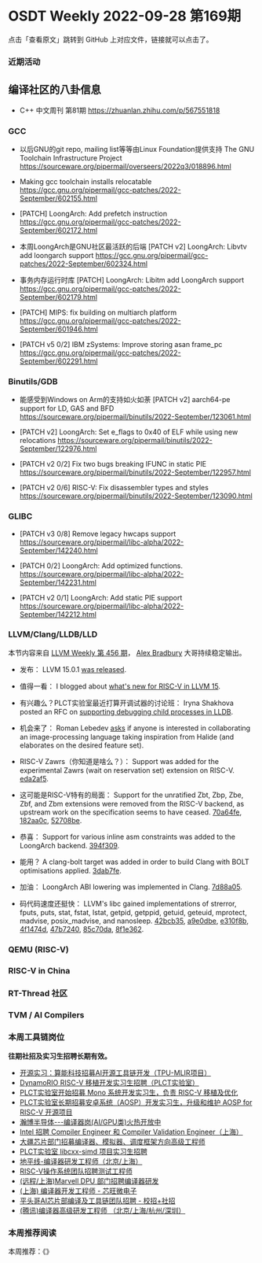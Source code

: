 # OSDT Weekly 2022-09-28 第169期

点击「查看原文」跳转到 GitHub 上对应文件，链接就可以点击了。

### 近期活动

## 编译社区的八卦信息

- C++ 中文周刊 第81期 https://zhuanlan.zhihu.com/p/567551818

### GCC

- 以后GNU的git repo, mailing list等等由Linux Foundation提供支持
  The GNU Toolchain Infrastructure Project
  https://sourceware.org/pipermail/overseers/2022q3/018896.html

- Making gcc toolchain installs relocatable
  https://gcc.gnu.org/pipermail/gcc-patches/2022-September/602155.html

- [PATCH] LoongArch: Add prefetch instruction
  https://gcc.gnu.org/pipermail/gcc-patches/2022-September/602172.html

- 本周LoongArch是GNU社区最活跃的后端
  [PATCH v2] LoongArch: Libvtv add loongarch support
  https://gcc.gnu.org/pipermail/gcc-patches/2022-September/602324.html

- 事务内存运行时库
  [PATCH] LoongArch: Libitm add LoongArch support
  https://gcc.gnu.org/pipermail/gcc-patches/2022-September/602179.html

- [PATCH] MIPS: fix building on multiarch platform
  https://gcc.gnu.org/pipermail/gcc-patches/2022-September/601946.html

- [PATCH v5 0/2] IBM zSystems: Improve storing asan frame_pc
  https://gcc.gnu.org/pipermail/gcc-patches/2022-September/602291.html

### Binutils/GDB

- 能感受到Windows on Arm的支持如火如荼
  [PATCH v2] aarch64-pe support for LD, GAS and BFD
  https://sourceware.org/pipermail/binutils/2022-September/123061.html

- [PATCH v2] LoongArch: Set e_flags to 0x40 of ELF while using new relocations
  https://sourceware.org/pipermail/binutils/2022-September/122976.html

- [PATCH v2 0/2] Fix two bugs breaking IFUNC in static PIE
  https://sourceware.org/pipermail/binutils/2022-September/122957.html

- [PATCH v2 0/6] RISC-V: Fix disassembler types and styles
  https://sourceware.org/pipermail/binutils/2022-September/123090.html

### GLIBC

- [PATCH v3 0/8] Remove legacy hwcaps support
  https://sourceware.org/pipermail/libc-alpha/2022-September/142240.html

- [PATCH 0/2] LoongArch: Add optimized functions.
  https://sourceware.org/pipermail/libc-alpha/2022-September/142231.html

- [PATCH v2 0/1] LoongArch: Add static PIE support
  https://sourceware.org/pipermail/libc-alpha/2022-September/142212.html

### LLVM/Clang/LLDB/LLD

本节内容来自 [LLVM Weekly 第 456 期](http://llvmweekly.org/issue/456)，
[Alex Bradbury](https://www.linkedin.com/in/alex-bradbury/) 大哥持续稳定输出。

* 发布： LLVM 15.0.1 [was released](https://discourse.llvm.org/t/llvm-15-0-1-released/65380).

* 值得一看： I blogged about [what's new for RISC-V in LLVM 15](https://muxup.com/2022q3/whats-new-for-risc-v-in-llvm-15).

* 有兴趣么？PLCT实验室最近打算开调试器的讨论班： Iryna Shakhova posted an RFC on [supporting debugging child processes in LLDB](https://discourse.llvm.org/t/rfc-support-debugging-child-processes/65506).


* 机会来了： Roman Lebedev [asks](https://discourse.llvm.org/t/interest-in-a-perhaps-simplistic-image-processing-front-end/65431) if anyone is interested in collaborating an image-processing language taking inspiration from Halide (and elaborates on the desired feature set).

* RISC-V Zawrs（你知道是啥么？）： Support was added for the experimental Zawrs (wait on reservation set) extension on RISC-V. [eda2af5](https://reviews.llvm.org/rGeda2af575fdf).

* 这可能是RISC-V特有的局面： Support for the unratified Zbt, Zbp, Zbe, Zbf, and Zbm extensions were removed from the RISC-V backend, as upstream work on the specification seems to have ceased.
  [70a64fe](https://reviews.llvm.org/rG70a64fe7b18f),
  [182aa0c](https://reviews.llvm.org/rG182aa0cbe0cd),
  [52708be](https://reviews.llvm.org/rG52708be182e5).

* 恭喜： Support for various inline asm constraints was added to the LoongArch backend. [394f309](https://reviews.llvm.org/rG394f30919a02).

* 能用？ A clang-bolt target was added in order to build Clang with BOLT optimisations applied. [3dab7fe](https://reviews.llvm.org/rG3dab7fede201).

* 加油： LoongArch ABI lowering was implemented in Clang.
  [7d88a05](https://reviews.llvm.org/rG7d88a05cc01c).

* 码代码速度还挺快： LLVM's libc gained implementations of strerror, fputs, puts, stat, fstat, lstat, getpid, getppid, getuid, geteuid, mprotect, madvise, posix_madvise, and nanosleep.
  [42bcb35](https://reviews.llvm.org/rG42bcb35c0f29),
  [a9e0dbe](https://reviews.llvm.org/rGa9e0dbefdd1a),
  [e310f8b](https://reviews.llvm.org/rGe310f8bddf6a),
  [4f1474d](https://reviews.llvm.org/rG4f1474daec4f),
  [47b7240](https://reviews.llvm.org/rG47b724048b41),
  [85c70da](https://reviews.llvm.org/rG85c70da73205),
  [8f1e362](https://reviews.llvm.org/rG8f1e362ee927).


### QEMU (RISC-V)

### RISC-V in China

### RT-Thread 社区

### TVM / AI Compilers

### 本周工具链岗位

**往期社招及实习生招聘长期有效。**

- [开源实习：算能科技招募AI开源工具链开发（TPU-MLIR项目）](https://mp.weixin.qq.com/s/IBJh0ip4k11PzIMZecsWSw)
- [DynamoRIO RISC-V 移植开发实习生招聘（PLCT实验室）](https://mp.weixin.qq.com/s/J_5TjT6DOqeOXJXQI5VQxw)
- [PLCT实验室开始招募 Mono 系统开发实习生，负责 RISC-V 移植及优化](https://mp.weixin.qq.com/s/whEW7Hay1jIP1tBzIPay1A)
- [PLCT实验室长期招募安卓系统（AOSP）开发实习生，升级和维护 AOSP for RISC-V 开源项目](https://mp.weixin.qq.com/s/dJP2cEB1nex2inR5c-cJog)
- [瀚博半导体---编译器岗(AI/GPU类)火热开放中](https://mp.weixin.qq.com/s/8_KjZYa2Il4PglaGyBWk4Q)
- [Intel 招聘 Compiler Engineer 和 Compiler Validation Engineer（上海）](https://mp.weixin.qq.com/s/I3DWxXODNoLRr0kN2xMZLQ)
- [大疆芯片部门招募编译器、模拟器、调度框架方向高级工程师](https://mp.weixin.qq.com/s/Wn5NzAtUTwQNXKRvMVQWLA)
- [PLCT实验室 libcxx-simd 项目实习生招聘](https://mp.weixin.qq.com/s/EIVx5cY74GlodirySY97Qw)
- [地平线-编译器研发工程师（北京/上海）](https://mp.weixin.qq.com/s/MYObl7iWIbyrTz9hCmKWYA)
- [RISC-V操作系统团队招聘测试工程师](https://mp.weixin.qq.com/s/inLFS4pI1F74m_oJ2I7xjQ)
- [(远程/上海)Marvell DPU 部门招聘编译器研发](https://mp.weixin.qq.com/s/B6JjAhF3TZjezD1tjYHDaw)
- [(上海) 编译器开发工程师 - 芯旺微电子](https://mp.weixin.qq.com/s/nqe1-7qffnc0CaejYkpKyw)
- [平头哥AI芯片部编译及工具链团队招聘 - 校招+社招](https://mp.weixin.qq.com/s/kARbXtJotRPCNMrV-yOanA)
- [(腾讯)编译器高级研发工程师 （北京/上海/杭州/深圳）](https://mp.weixin.qq.com/s/DF-2qmHmpKZtJ1djHXM1Ug)

### 本周推荐阅读

本周推荐：《》
